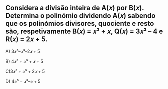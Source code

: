 

## Considera a divisão inteira de A(𝑥) por B(𝑥). Determina o polinómio dividendo A(𝑥) sabendo que os polinómios divisores, quociente e resto são, respetivamente B(𝑥) = 𝑥³ + 𝑥, Q(𝑥) = 3𝑥² – 4 e R(𝑥) = 2𝑥 + 5.

A) $3𝑥⁵ – 𝑥³ – 2𝑥 + 5$ 

B) $4𝑥⁵ + 𝑥³ + 𝑥 + 5$ 

C)$3𝑥⁵ + 𝑥³ + 2𝑥 + 5$ 

D) $4𝑥⁵ - 𝑥³ – 𝑥 + 5$ 
